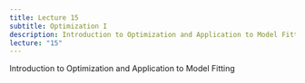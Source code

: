 ```yaml
---
title: Lecture 15
subtitle: Optimization I
description: Introduction to Optimization and Application to Model Fitting
lecture: "15"
---
```


Introduction to Optimization and Application to Model Fitting
